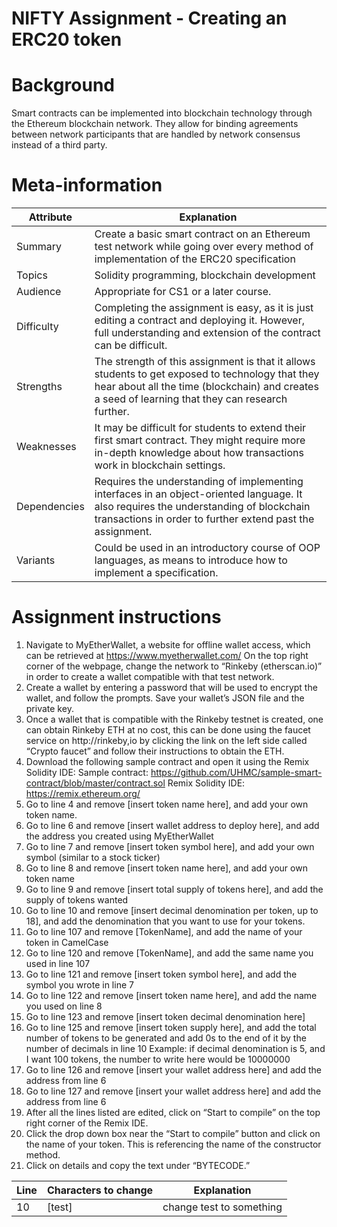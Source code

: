 NIFTY Assignment - Creating an ERC20 token
=======================
# Background
Smart contracts can be implemented into blockchain technology through the Ethereum blockchain network. They allow for binding agreements between network participants that are handled by network consensus instead of a third party. 

# Meta-information
| Attribute | Explanation |
| ------------- | ------------- |
| Summary | Create a basic smart contract on an Ethereum test network while going over every method of implementation of the ERC20 specification  |
| Topics  | Solidity programming, blockchain development  |
| Audience | Appropriate for CS1 or a later course. |
| Difficulty | Completing the assignment is easy, as it is just editing a contract and deploying it. However, full understanding and extension of the contract can be difficult. |
| Strengths | The strength of this assignment is that it allows students to get exposed to technology that they hear about all the time (blockchain) and creates a seed of learning that they can research further. |
| Weaknesses | It may be difficult for students to extend their first smart contract. They might require more in-depth knowledge about how transactions work in blockchain settings. | 
| Dependencies | Requires the understanding of implementing interfaces in an object-oriented language. It also requires the understanding of blockchain transactions in order to further extend past the assignment. |
| Variants | Could be used in an introductory course of OOP languages, as means to introduce how to implement a specification. |

# Assignment instructions
1. Navigate to MyEtherWallet, a website for offline wallet access, which can be retrieved at https://www.myetherwallet.com/ 
On the top right corner of the webpage, change the network to “Rinkeby (etherscan.io)” in order to create a wallet compatible with that test network.
2. Create a wallet by entering a password that will be used to encrypt the wallet, and follow the prompts. Save your wallet’s JSON file and the private key.
3. Once a wallet that is compatible with the Rinkeby testnet is created, one can obtain Rinkeby ETH at no cost, this can be done using the faucet service on http://rinkeby,io by clicking the link on the left side called “Crypto faucet” and follow their instructions to obtain the ETH.
4. Download the following sample contract and open it using the Remix Solidity IDE: Sample contract: https://github.com/UHMC/sample-smart-contract/blob/master/contract.sol Remix Solidity IDE: https://remix.ethereum.org/ 
5. Go to line 4 and remove [insert token name here], and add your own token name.
6. Go to line 6 and remove [insert wallet address to deploy here], and add the address you created using MyEtherWallet
7. Go to line 7 and remove [insert token symbol here], and add your own symbol (similar to a stock ticker)
8. Go to line 8 and remove [insert token name here], and add your own token name
9. Go to line 9 and remove [insert total supply of tokens here], and add the supply of tokens wanted
10. Go to line 10 and remove [insert decimal denomination per token, up to 18], and add the denomination that you want to use for your tokens. 
11. Go to line 107 and remove [TokenName], and add the name of your token in CamelCase
12. Go to line 120 and remove [TokenName], and add the same name you used in line 107
13. Go to line 121 and remove [insert token symbol here], and add the symbol you wrote in line 7
14. Go to line 122 and remove [insert token name here], and add the name you used on line 8
15. Go to line 123 and remove [insert token decimal denomination here]
16. Go to line 125 and remove [insert token supply here], and add the total number of tokens to be generated and add 0s to the end of it by the number of decimals in line 10 Example: if decimal denomination is 5, and I want 100 tokens, the number to write here would be 10000000
17. Go to line 126 and remove [insert your wallet address here] and add the address from line 6
18. Go to line 127 and remove [insert your wallet address here] and add the address from line 6
19. After all the lines listed are edited, click on “Start to compile” on the top right corner of the Remix IDE.
20. Click the drop down box near the “Start to compile” button and click on the name of your token. This is referencing the name of the constructor method. 
21. Click on details and copy the text under “BYTECODE.” 

| Line | Characters to change | Explanation |
| --- | --- | --- |
| 10 | [test] | change test to something |